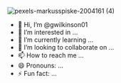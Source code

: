 ![pexels-markusspiske-2004161 (4)](https://github.com/user-attachments/assets/9f4904ea-f3a9-46e2-9738-719a1d39a3a1)

- 👋 Hi, I’m @gwilkinson01
- 👀 I’m interested in ...
- 🌱 I’m currently learning ...
- 💞️ I’m looking to collaborate on ...
- 📫 How to reach me ...
- 😄 Pronouns: ...
- ⚡ Fun fact: ...

<!---
gwilkinson01/gwilkinson01 is a ✨ special ✨ repository because its `README.md` (this file) appears on your GitHub profile.
You can click the Preview link to take a look at your changes.
--->

